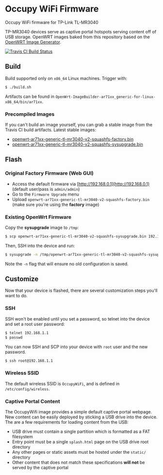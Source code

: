 # Occupy WiFi Firmware

Occupy WiFi firmware for TP-Link TL-MR3040

TP-MR3040 devices serve as captive portal hotspots serving content off of USB storage. OpenWRT images baked from this repository based on the [OpenWRT Image Generator](http://wiki.openwrt.org/doc/howto/obtain.firmware.generate).

[![Travis CI Build Status](https://travis-ci.org/occupywifi/firmware.svg)](https://travis-ci.org/occupywifi/firmware)

## Build

Build supported only on `x86_64` Linux machines. Trigger with:

```bash
$ ./build.sh
```

Artifacts can be found in `OpenWrt-ImageBuilder-ar71xx_generic-for-linux-x86_64/bin/ar71xx`.

### Precompiled Images

If you can't build an image yourself, you can grab a stable image from the Travis CI build artifacts. Latest stable images:

 - [openwrt-ar71xx-generic-tl-mr3040-v2-squashfs-factory.bin](https://s3.amazonaws.com/occupywifi-firmware/occupywifi/firmware/26/26.1/openwrt-ar71xx-generic-tl-mr3040-v2-squashfs-factory.bin)
 - [openwrt-ar71xx-generic-tl-mr3040-v2-squashfs-sysupgrade.bin](https://s3.amazonaws.com/occupywifi-firmware/occupywifi/firmware/26/26.1/openwrt-ar71xx-generic-tl-mr3040-v2-squashfs-sysupgrade.bin)

## Flash

### Original Factory Firmware (Web GUI)

 - Access the default firmware via [http://192.168.0.1](http://192.168.0.1) (default user/pass is `admin/admin`)
 - Go to the `Firmware Upgrade` menu
 - Upload `openwrt-ar71xx-generic-tl-mr3040-v2-squashfs-factory.bin` (make sure you're using the **factory** image)

### Existing OpenWrt Firmware

Copy the **sysupgrade** image to `/tmp`:

```bash
$ scp openwrt-ar71xx-generic-tl-mr3040-v2-squashfs-sysupgrade.bin 192.168.1.1:/tmp
```

Then, SSH into the device and run:

```bash
$ sysupgrade -n /tmp/openwrt-ar71xx-generic-tl-mr3040-v2-squashfs-sysupgrade.bin
```

Note the `-n` flag that will ensure no old configuration is saved.

## Customize

Now that your device is flashed, there are several customization steps you'll want to do.

### SSH

SSH won't be enabled until you set a password, so telnet into the device and set a root user password:

```bash
$ telnet 192.168.1.1
$ passwd
```

You can now SSH and SCP into your device with `root` user and the new password.

```bash
$ ssh root@192.168.1.1
```

### Wireless SSID

The default wireless SSID is `OccupyWiFi`, and is defined in `/etc/config/wireless`.

### Captive Portal Content

The OccupyWifi image provides a simple default captive portal webpage. New content can be easily deployed by sticking a USB drive into the device. The are a few requirements for loading content from the USB:

 - USB drive must contain a single partition which is formatted as a FAT filesystem
 - Entry point must be a single `splash.html` page on the USB drive root directory
 - Any other pages or static assets must be hosted under the `static/` directory
 - Other content that does not match these specifications **will not** be served by the captive portal
